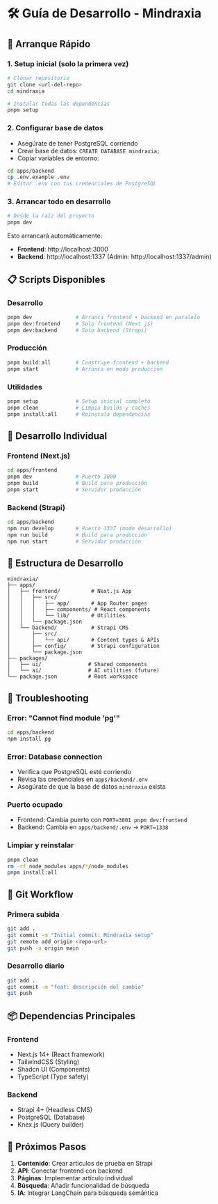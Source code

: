 # 🛠️ Guía de Desarrollo - Mindraxia

## 🚀 Arranque Rápido

### 1. **Setup inicial** (solo la primera vez)
```bash
# Clonar repositorio
git clone <url-del-repo>
cd mindraxia

# Instalar todas las dependencias
pnpm setup
```

### 2. **Configurar base de datos**
- Asegúrate de tener PostgreSQL corriendo
- Crear base de datos: `CREATE DATABASE mindraxia;`
- Copiar variables de entorno:
```bash
cd apps/backend
cp .env.example .env
# Editar .env con tus credenciales de PostgreSQL
```

### 3. **Arrancar todo en desarrollo**
```bash
# Desde la raíz del proyecto
pnpm dev
```

Esto arrancará automáticamente:
- **Frontend**: http://localhost:3000
- **Backend**: http://localhost:1337 (Admin: http://localhost:1337/admin)

## 📋 Scripts Disponibles

### Desarrollo
```bash
pnpm dev              # Arranca frontend + backend en paralelo
pnpm dev:frontend     # Solo frontend (Next.js)
pnpm dev:backend      # Solo backend (Strapi)
```

### Producción
```bash
pnpm build:all        # Construye frontend + backend
pnpm start            # Arranca en modo producción
```

### Utilidades
```bash
pnpm setup            # Setup inicial completo
pnpm clean            # Limpia builds y caches
pnpm install:all      # Reinstala dependencias
```

## 🔧 Desarrollo Individual

### Frontend (Next.js)
```bash
cd apps/frontend
pnpm dev              # Puerto 3000
pnpm build            # Build para producción
pnpm start            # Servidor producción
```

### Backend (Strapi)
```bash
cd apps/backend
npm run develop       # Puerto 1337 (modo desarrollo)
npm run build         # Build para producción  
npm run start         # Servidor producción
```

## 📁 Estructura de Desarrollo

```
mindraxia/
├── apps/
│   ├── frontend/          # Next.js App
│   │   ├── src/
│   │   │   ├── app/       # App Router pages
│   │   │   ├── components/ # React components
│   │   │   └── lib/       # Utilities
│   │   └── package.json
│   └── backend/           # Strapi CMS
│       ├── src/
│       │   └── api/       # Content types & APIs
│       ├── config/        # Strapi configuration
│       └── package.json
├── packages/
│   ├── ui/               # Shared components
│   └── ai/               # AI utilities (future)
└── package.json          # Root workspace
```

## 🐛 Troubleshooting

### Error: "Cannot find module 'pg'"
```bash
cd apps/backend
npm install pg
```

### Error: Database connection
- Verifica que PostgreSQL esté corriendo
- Revisa las credenciales en `apps/backend/.env`
- Asegúrate de que la base de datos `mindraxia` exista

### Puerto ocupado
- Frontend: Cambia puerto con `PORT=3001 pnpm dev:frontend`
- Backend: Cambia en `apps/backend/.env` → `PORT=1338`

### Limpiar y reinstalar
```bash
pnpm clean
rm -rf node_modules apps/*/node_modules
pnpm install:all
```

## 🔄 Git Workflow

### Primera subida
```bash
git add .
git commit -m "Initial commit: Mindraxia setup"
git remote add origin <repo-url>
git push -u origin main
```

### Desarrollo diario
```bash
git add .
git commit -m "feat: descripción del cambio"
git push
```

## 📦 Dependencias Principales

### Frontend
- Next.js 14+ (React framework)
- TailwindCSS (Styling)
- Shadcn UI (Components)
- TypeScript (Type safety)

### Backend  
- Strapi 4+ (Headless CMS)
- PostgreSQL (Database)
- Knex.js (Query builder)

## 🎯 Próximos Pasos

1. **Contenido**: Crear artículos de prueba en Strapi
2. **API**: Conectar frontend con backend
3. **Páginas**: Implementar artículo individual
4. **Búsqueda**: Añadir funcionalidad de búsqueda
5. **IA**: Integrar LangChain para búsqueda semántica 